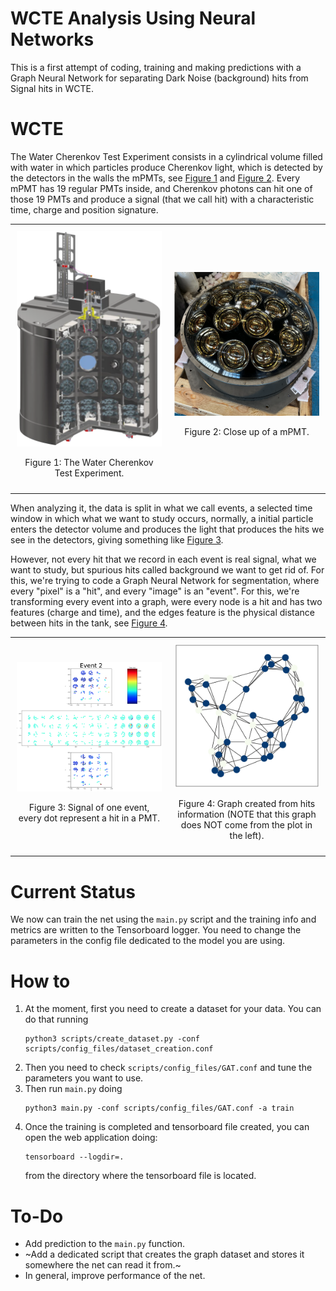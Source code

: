 # WCTE Analysis Using Neural Networks

This is a first attempt of coding, training and making predictions with a Graph Neural Network for separating Dark Noise (background) hits from Signal hits in WCTE. 

# WCTE
The Water Cherenkov Test Experiment consists in a cylindrical volume filled with water in which particles produce Cherenkov light, which is detected by the detectors in the walls the mPMTs, see [Figure 1](#fig1) and [Figure 2](#fig2).
Every mPMT has 19 regular PMTs inside, and Cherenkov photons can hit one of those 19 PMTs and produce a signal (that we call hit) with a characteristic time, charge and position signature.

<table style="width: 100%; text-align: center;">
  <tr>
    <td style="width: 50%; padding: 10px;">
      <a id="fig1"></a>
      <img src="imgs/wcte.png" alt="The Water Cherenkov Test Experiment" width="300"/><br>
      <p>Figure 1: The Water Cherenkov Test Experiment.</p>
    </td>
    <td style="width: 50%; padding: 10px;">
      <a id="fig2"></a>
      <img src="imgs/mpmt.png" alt="Close up of a mPMT." width="300"/><br>
      <p>Figure 2: Close up of a mPMT.</p>
    </td>
  </tr>
</table>

When analyzing it, the data is split in what we call events, a selected time window in which what we want to study occurs, normally, a initial particle enters the detector volume and produces the light that produces the hits we see in the detectors, giving something like [Figure 3](#fig3). 

However, not every hit that we record in each event is real signal, what we want to study, but spurious hits called background we want to get rid of. For this, we're trying to code a Graph Neural Network for segmentation, where every "pixel" is a "hit", and every "image" is an "event". For this, we're transforming every event into a graph, were every node is a hit and has two features (charge and time), and the edges feature is the physical distance between hits in the tank, see [Figure 4](#fig4).

<table style="width: 100%; text-align: center;">
  <tr>
    <td style="width: 50%; padding: 10px;">
      <a id="fig3"></a>
      <img src="imgs/hits.png" alt="Signal of one event" width="300"/><br>
      <p>Figure 3: Signal of one event, every dot represent a hit in a PMT.</p>
    </td>
    <td style="width: 50%; padding: 10px;">
      <a id="fig4"></a>
      <img src="imgs/grafo.png" alt="Graph created from hits information." width="300"/><br>
      <p>Figure 4: Graph created from hits information (NOTE that this graph does NOT come from the plot in the left).</p>
    </td>
  </tr>
</table>

# Current Status
We now can train the net using the `main.py` script and the training info and metrics are written to the Tensorboard logger. You need to change the parameters in the config file dedicated to the model you are using.

# How to
1. At the moment, first you need to create a dataset for your data. You can do that running
   ```
   python3 scripts/create_dataset.py -conf scripts/config_files/dataset_creation.conf
   ``` 
3. Then you need to check `scripts/config_files/GAT.conf` and tune the parameters you want to use.
4. Then run `main.py` doing
   ```
   python3 main.py -conf scripts/config_files/GAT.conf -a train
   ```
6. Once the training is completed and tensorboard file created, you can open the web application doing:
   ```
   tensorboard --logdir=.
   ```
   from the directory where the tensorboard file is located.

# To-Do
- Add prediction to the `main.py` function.
- ~Add a dedicated script that creates the graph dataset and stores it somewhere the net can read it from.~
- In general, improve performance of the net.
